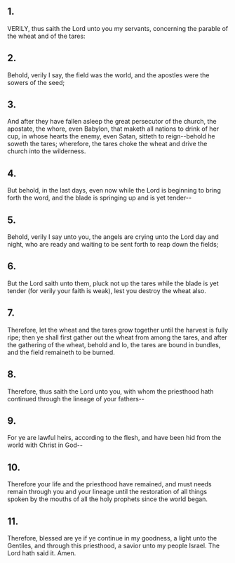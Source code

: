## 1.
VERILY, thus saith the Lord unto you my servants, concerning the parable of the wheat and of the tares:
## 2.
Behold, verily I say, the field was the world, and the apostles were the sowers of the seed;
## 3.
And after they have fallen asleep the great persecutor of the church, the apostate, the whore, even Babylon, that maketh all nations to drink of her cup, in whose hearts the enemy, even Satan, sitteth to reign--behold he soweth the tares; wherefore, the tares choke the wheat and drive the church into the wilderness.
## 4.
But behold, in the last days, even now while the Lord is beginning to bring forth the word, and the blade is springing up and is yet tender--
## 5.
Behold, verily I say unto you, the angels are crying unto the Lord day and night, who are ready and waiting to be sent forth to reap down the fields;
## 6.
But the Lord saith unto them, pluck not up the tares while the blade is yet tender (for verily your faith is weak), lest you destroy the wheat also.
## 7.
Therefore, let the wheat and the tares grow together until the harvest is fully ripe; then ye shall first gather out the wheat from among the tares, and after the gathering of the wheat, behold and lo, the tares are bound in bundles, and the field remaineth to be burned.
## 8.
Therefore, thus saith the Lord unto you, with whom the priesthood hath continued through the lineage of your fathers--
## 9.
For ye are lawful heirs, according to the flesh, and have been hid from the world with Christ in God--
## 10.
Therefore your life and the priesthood have remained, and must needs remain through you and your lineage until the restoration of all things spoken by the mouths of all the holy prophets since the world began.
## 11.
Therefore, blessed are ye if ye continue in my goodness, a light unto the Gentiles, and through this priesthood, a savior unto my people Israel. The Lord hath said it. Amen.
